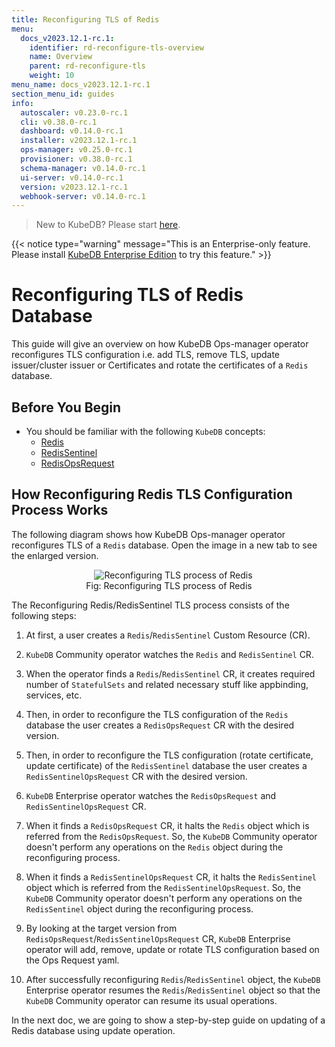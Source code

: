 ```yaml
---
title: Reconfiguring TLS of Redis
menu:
  docs_v2023.12.1-rc.1:
    identifier: rd-reconfigure-tls-overview
    name: Overview
    parent: rd-reconfigure-tls
    weight: 10
menu_name: docs_v2023.12.1-rc.1
section_menu_id: guides
info:
  autoscaler: v0.23.0-rc.1
  cli: v0.38.0-rc.1
  dashboard: v0.14.0-rc.1
  installer: v2023.12.1-rc.1
  ops-manager: v0.25.0-rc.1
  provisioner: v0.38.0-rc.1
  schema-manager: v0.14.0-rc.1
  ui-server: v0.14.0-rc.1
  version: v2023.12.1-rc.1
  webhook-server: v0.14.0-rc.1
---
```


> New to KubeDB? Please start [here](/docs/v2023.12.1-rc.1/README).

{{< notice type="warning" message="This is an Enterprise-only feature. Please install [KubeDB Enterprise Edition](/docs/v2023.12.1-rc.1/setup/install/enterprise) to try this feature." >}}

# Reconfiguring TLS of Redis Database

This guide will give an overview on how KubeDB Ops-manager operator reconfigures TLS configuration i.e. add TLS, remove TLS, update issuer/cluster issuer or Certificates and rotate the certificates of a `Redis` database.

## Before You Begin

- You should be familiar with the following `KubeDB` concepts:
  - [Redis](/docs/v2023.12.1-rc.1/guides/redis/concepts/redis)
  - [RedisSentinel](/docs/v2023.12.1-rc.1/guides/redis/concepts/redissentinel)
  - [RedisOpsRequest](/docs/v2023.12.1-rc.1/guides/redis/concepts/redisopsrequest)

## How Reconfiguring Redis TLS Configuration Process Works

The following diagram shows how KubeDB Ops-manager operator reconfigures TLS of a `Redis` database. Open the image in a new tab to see the enlarged version.

<figure align="center">
  <img alt="Reconfiguring TLS process of Redis" src="/docs/v2023.12.1-rc.1/images/day-2-operation/redis/rd-reconfigure-tls.svg">
<figcaption align="center">Fig: Reconfiguring TLS process of Redis</figcaption>
</figure>

The Reconfiguring Redis/RedisSentinel TLS process consists of the following steps:

1. At first, a user creates a `Redis`/`RedisSentinel` Custom Resource (CR).

2. `KubeDB` Community operator watches the `Redis` and `RedisSentinel` CR.

3. When the operator finds a `Redis`/`RedisSentinel` CR, it creates required number of `StatefulSets` and related necessary stuff like appbinding, services, etc.

4. Then, in order to reconfigure the TLS configuration of the `Redis` database the user creates a `RedisOpsRequest` CR with the desired version.

5. Then, in order to reconfigure the TLS configuration (rotate certificate, update certificate) of the `RedisSentinel` database the user creates a `RedisSentinelOpsRequest` CR with the desired version.

6. `KubeDB` Enterprise operator watches the `RedisOpsRequest` and `RedisSentinelOpsRequest` CR.

7. When it finds a `RedisOpsRequest` CR, it halts the `Redis` object which is referred from the `RedisOpsRequest`. So, the `KubeDB` Community operator doesn't perform any operations on the `Redis` object during the reconfiguring process.  

8. When it finds a `RedisSentinelOpsRequest` CR, it halts the `RedisSentinel` object which is referred from the `RedisSentinelOpsRequest`. So, the `KubeDB` Community operator doesn't perform any operations on the `RedisSentinel` object during the reconfiguring process.

9. By looking at the target version from `RedisOpsRequest`/`RedisSentinelOpsRequest` CR, `KubeDB` Enterprise operator will add, remove, update or rotate TLS configuration based on the Ops Request yaml.

10. After successfully reconfiguring `Redis`/`RedisSentinel` object, the `KubeDB` Enterprise operator resumes the `Redis`/`RedisSentinel` object so that the `KubeDB` Community operator can resume its usual operations.

In the next doc, we are going to show a step-by-step guide on updating of a Redis database using update operation.